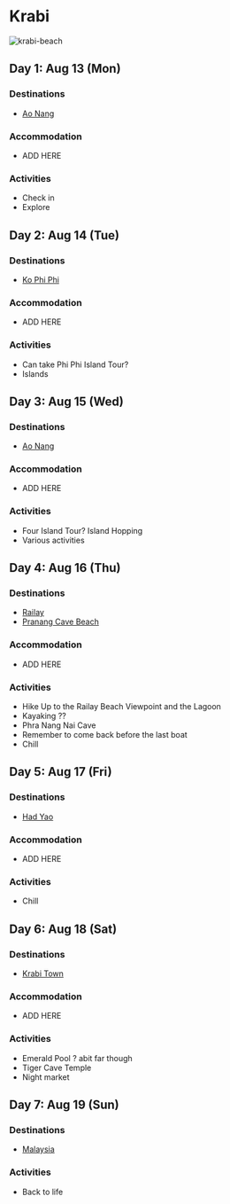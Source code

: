 # Krabi

![krabi-beach]

## Day 1: Aug 13 (Mon)
### Destinations
- [Ao Nang][ao-nang]
### Accommodation
- ADD HERE
### Activities
- Check in
- Explore

## Day 2: Aug 14 (Tue)
### Destinations
- [Ko Phi Phi][ko-phi-phi]
### Accommodation
- ADD HERE
### Activities
- Can take Phi Phi Island Tour?
- Islands

## Day 3: Aug 15 (Wed)
### Destinations
- [Ao Nang][ao-nang]
### Accommodation
- ADD HERE
### Activities
- Four Island Tour? Island Hopping
- Various activities

## Day 4: Aug 16 (Thu)
### Destinations
- [Railay][railay]
- [Pranang Cave Beach][railay]
### Accommodation
- ADD HERE
### Activities
- Hike Up to the Railay Beach Viewpoint and the Lagoon
- Kayaking ??
- Phra Nang Nai Cave
- Remember to come back before the last boat
- Chill

## Day 5: Aug 17 (Fri)
### Destinations
- [Had Yao][had-yao]
### Accommodation
- ADD HERE
### Activities
- Chill

## Day 6: Aug 18 (Sat)
### Destinations
- [Krabi Town][krabi-town]
### Accommodation
- ADD HERE
### Activities
- Emerald Pool ? abit far though
- Tiger Cave Temple
- Night market

## Day 7: Aug 19 (Sun)
### Destinations
- [Malaysia][malaysia]
### Activities
- Back to life

[krabi-beach]: https://wallpapershome.com/images/pages/pic_h/3410.jpg
[ao-nang]: https://wikitravel.org/en/Ao_Nang
[ko-phi-phi]: https://wikitravel.org/en/Ko_Phi_Phi
[railay]: https://wikitravel.org/en/Rai_Leh
[had-yao]: https://wikitravel.org/en/Had_Yao
[krabi-town]: https://wikitravel.org/en/Krabi_Town
[malaysia]: https://www.urbandictionary.com/define.php?term=Malaysia
